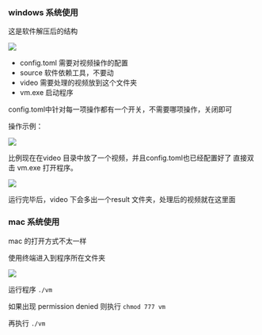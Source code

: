 

### windows 系统使用

这是软件解压后的结构

![](https://github.com/suifengqjn/videoWater/blob/master/image/r_1.png?raw=true)

* config.toml 需要对视频操作的配置
* source 软件依赖工具，不要动
* video 需要处理的视频放到这个文件夹
* vm.exe 启动程序

config.toml中针对每一项操作都有一个开关，不需要哪项操作，关闭即可

操作示例：

![](https://github.com/suifengqjn/videoWater/blob/master/image/r_2.png?raw=true)

比例现在在video 目录中放了一个视频，并且config.toml也已经配置好了
直接双击 vm.exe 打开程序。

![](https://github.com/suifengqjn/videoWater/blob/master/image/r_3.png?raw=true)

运行完毕后，video 下会多出一个result 文件夹，处理后的视频就在这里面


### mac 系统使用

mac 的打开方式不太一样

使用终端进入到程序所在文件夹

![](https://github.com/suifengqjn/videoWater/blob/master/image/r_4.png?raw=true)

运行程序
`./vm`

如果出现 permission denied 
则执行 `chmod 777 vm`

再执行 `./vm`